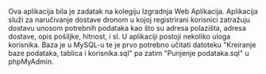 Ova aplikacija bila je zadatak na kolegiju Izgradnja Web Aplikacija.
Aplikacija služi za naručivanje dostave dronom u kojoj registrirani korisnici zatražuju dostavu unosom potrebnih podataka kao što su adresa polazišta, adresa dostave, opis pošiljke, hitnost, i sl. U aplikaciji postoji nekoliko uloga korisnika.
Baza je u MySQL-u te je prvo potrebno učitati datoteku "Kreiranje baze podataka, tablica i korisnika.sql" pa zatim "Punjenje podataka.sql" u phpMyAdmin.
